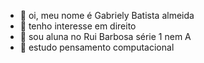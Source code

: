 - 👋 oi, meu nome é Gabriely Batista almeida
- 👀 tenho interesse em direito
- 🌱 sou aluna no Rui Barbosa série 1 nem A
- 💞️ estudo pensamento computacional
  

<!---
gabizinhaalmeida/gabizinhaalmeida is a ✨ special ✨ repository because its `README.md` (this file) appears on your GitHub profile
You can click the Preview link to take a look at your changes.

--->
